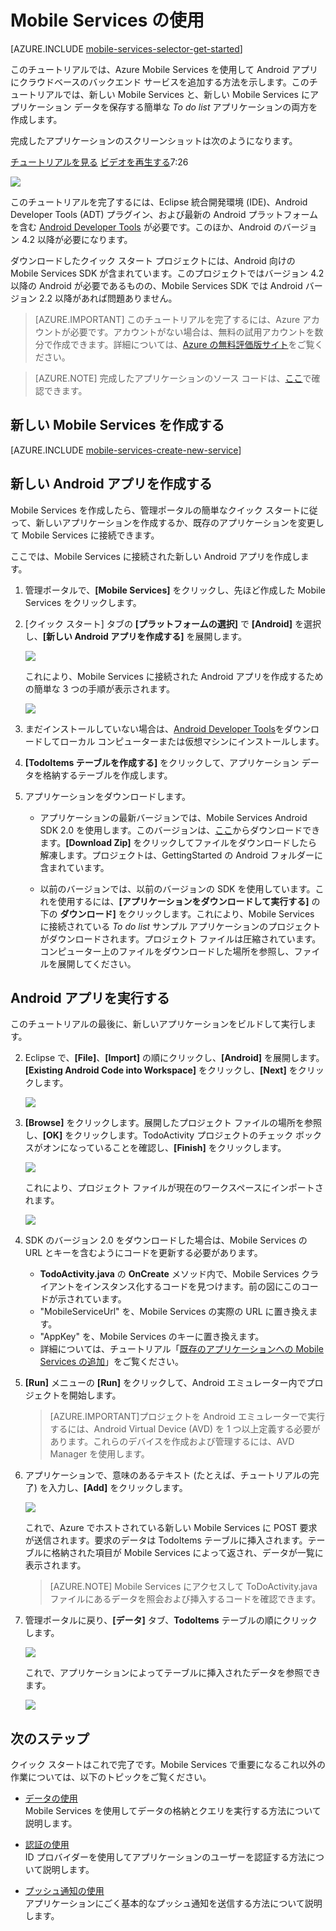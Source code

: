 <properties 
	pageTitle="Android アプリ用 Azure Mobile Services の使用" 
	description="次のチュートリアルに従って、Android 開発用の Azure Mobile Services を使用します。" 
	services="mobile-services" 
	documentationCenter="android" 
	authors="RickSaling" 
	manager="dwrede" 
	editor=""/>

<tags 
	ms.service="mobile-services" 
	ms.workload="mobile" 
	ms.tgt_pltfrm="mobile-android" 
	ms.devlang="java" 
	ms.topic="hero-article" 
	ms.date="02/13/2015" 
	ms.author="ricksal;glenga"/>

# <a name="getting-started"> </a>Mobile Services の使用

[AZURE.INCLUDE [mobile-services-selector-get-started](../../includes/mobile-services-selector-get-started-EC.md)]

<div class="dev-onpage-video-clear clearfix">
<div class="dev-onpage-left-content">
<p>このチュートリアルでは、Azure Mobile Services を使用して Android アプリにクラウドベースのバックエンド サービスを追加する方法を示します。このチュートリアルでは、新しい Mobile Services と、新しい Mobile Services にアプリケーション データを保存する簡単な <em>To do list</em> アプリケーションの両方を作成します。</p>
<p>完成したアプリケーションのスクリーンショットは次のようになります。</p>
</div>
<div class="dev-onpage-video-wrapper"><a href="http://channel9.msdn.com/Series/Windows-Azure-Mobile-Services/Android-Support-in-Windows-Azure-Mobile-Services" target="_blank" class="label">チュートリアルを見る</a> <a style="background-image: url('/media/devcenter/mobile/videos/mobile-get-started-android-180x120.png') !important;" href="http://channel9.msdn.com/Series/Windows-Azure-Mobile-Services/Android-Support-in-Windows-Azure-Mobile-Services" target="_blank" class="dev-onpage-video"><span class="icon">ビデオを再生する</span></a><span class="time">7:26</span></div>
</div>

![][0]

このチュートリアルを完了するには、Eclipse 統合開発環境 (IDE)、Android Developer Tools (ADT) プラグイン、および最新の Android プラットフォームを含む [Android Developer Tools][Android SDK] が必要です。このほか、Android のバージョン 4.2 以降が必要になります。 

ダウンロードしたクイック スタート プロジェクトには、Android 向けの Mobile Services SDK が含まれています。このプロジェクトではバージョン 4.2 以降の Android が必要であるものの、Mobile Services  SDK では Android バージョン 2.2 以降があれば問題ありません。

> [AZURE.IMPORTANT] このチュートリアルを完了するには、Azure アカウントが必要です。アカウントがない場合は、無料の試用アカウントを数分で作成できます。詳細については、[Azure の無料評価版サイト](http://azure.microsoft.com/pricing/free-trial/?WT.mc_id=AE564AB28"%20target="_blank)をご覧ください。

<!-- -->

>[AZURE.NOTE] 完成したアプリケーションのソース コードは、<a href="https://github.com/RickSaling/mobile-services-samples/tree/futures/GettingStarted/Android" target="_blank">ここ</a>で確認できます。

## <a name="create-new-service"> </a>新しい Mobile Services を作成する

[AZURE.INCLUDE [mobile-services-create-new-service](../../includes/mobile-services-create-new-service.md)]

## <h2>新しい Android アプリを作成する</h2>

Mobile Services を作成したら、管理ポータルの簡単なクイック スタートに従って、新しいアプリケーションを作成するか、既存のアプリケーションを変更して Mobile Services に接続できます。 

ここでは、Mobile Services に接続された新しい Android アプリを作成します。

1.  管理ポータルで、**[Mobile Services]** をクリックし、先ほど作成した Mobile Services をクリックします。

2. [クイック スタート] タブの **[プラットフォームの選択]** で **[Android]** を選択し、**[新しい Android アプリを作成する]** を展開します。

   	![][6]

   	これにより、Mobile Services に接続された Android アプリを作成するための簡単な 3 つの手順が表示されます。

  	![][7]

3. まだインストールしていない場合は、[Android Developer Tools][Android SDK]をダウンロードしてローカル コンピューターまたは仮想マシンにインストールします。

4. **[TodoItems テーブルを作成する]** をクリックして、アプリケーション データを格納するテーブルを作成します。


5. アプリケーションをダウンロードします。
	- アプリケーションの最新バージョンでは、Mobile Services Android SDK 2.0 を使用します。このバージョンは、<a href="https://github.com/RickSaling/mobile-services-samples/tree/futures">ここ</a>からダウンロードできます。**[Download Zip]** をクリックしてファイルをダウンロードしたら解凍します。プロジェクトは、GettingStarted の Android フォルダーに含まれています。
	 
	- 以前のバージョンでは、以前のバージョンの SDK を使用しています。これを使用するには、**[アプリケーションをダウンロードして実行する]** の下の **ダウンロード]** をクリックします。これにより、Mobile Services に接続されている _To do list_ サンプル アプリケーションのプロジェクトがダウンロードされます。プロジェクト ファイルは圧縮されています。コンピューター上のファイルをダウンロードした場所を参照し、ファイルを展開してください。


## Android アプリを実行する

このチュートリアルの最後に、新しいアプリケーションをビルドして実行します。

2. Eclipse で、**[File]**、**[Import]** の順にクリックし、**[Android]** を展開します。**[Existing Android Code into Workspace]** をクリックし、**[Next]** をクリックします。 

 	![][14]

3. **[Browse]** をクリックします。展開したプロジェクト ファイルの場所を参照し、**[OK]** をクリックします。TodoActivity プロジェクトのチェック ボックスがオンになっていることを確認し、**[Finish]** をクリックします。 

 	![][15]

	これにより、プロジェクト ファイルが現在のワークスペースにインポートされます。

   	![][8]

4. SDK のバージョン 2.0 をダウンロードした場合は、Mobile Services の URL とキーを含むようにコードを更新する必要があります。
	- 	**TodoActivity.java** の **OnCreate** メソッド内で、Mobile Services クライアントをインスタンス化するコードを見つけます。前の図にこのコードが示されています。
	- 	"MobileServiceUrl" を、Mobile Services の実際の URL に置き換えます。
	- 	"AppKey" を、Mobile Services のキーに置き換えます。
	- 	詳細については、チュートリアル「<a href="http://azure.microsoft.com/documentation/articles/mobile-services-android-get-started-data/">既存のアプリケーションへの  Mobile Services の追加</a>」をご覧ください。 



4. **[Run]** メニューの **[Run]** をクリックして、Android エミュレーター内でプロジェクトを開始します。

	> [AZURE.IMPORTANT]プロジェクトを Android エミュレーターで実行するには、Android Virtual Device (AVD) を 1 つ以上定義する必要があります。これらのデバイスを作成および管理するには、AVD Manager を使用します。

5. アプリケーションで、意味のあるテキスト (たとえば、チュートリアルの完了) を入力し、**[Add]** をクリックします。

   	![][10]

   	これで、Azure でホストされている新しい Mobile Services に POST 要求が送信されます。要求のデータは TodoItems テーブルに挿入されます。テーブルに格納された項目が Mobile Services によって返され、データが一覧に表示されます。

	> [AZURE.NOTE] Mobile Services にアクセスして ToDoActivity.java ファイルにあるデータを照会および挿入するコードを確認できます。

6. 管理ポータルに戻り、**[データ]** タブ、**TodoItems** テーブルの順にクリックします。

   	![][11]

   	これで、アプリケーションによってテーブルに挿入されたデータを参照できます。

   	![][12]

## <a name="next-steps"> </a>次のステップ
クイック スタートはこれで完了です。Mobile Services で重要になるこれ以外の作業については、以下のトピックをご覧ください。 

* [データの使用]
  <br/>Mobile Services を使用してデータの格納とクエリを実行する方法について説明します。

* [認証の使用]
  <br/>ID プロバイダーを使用してアプリケーションのユーザーを認証する方法について説明します。

* [プッシュ通知の使用]
  <br/>アプリケーションにごく基本的なプッシュ通知を送信する方法について説明します。

<!-- Anchors. -->
[Mobile Services の使用]:#getting-started
[新しい Mobile Services を作成する]:#create-new-service
[Mobile Services インスタンスの定義]:#define-mobile-service-instance
[次のステップ]:#next-steps

<!-- Images. -->
[0]: ./media/mobile-services-android-get-started-EC/mobile-quickstart-completed-android.png





[6]: ./media/mobile-services-android-get-started-EC/mobile-portal-quickstart-android.png
[7]: ./media/mobile-services-android-get-started-EC/mobile-quickstart-steps-android-EC.png
[8]: ./media/mobile-services-android-get-started-EC/mobile-eclipse-quickstart.png

[10]: ./media/mobile-services-android-get-started-EC/mobile-quickstart-startup-android.png
[11]: ./media/mobile-services-android-get-started-EC/mobile-data-tab.png
[12]: ./media/mobile-services-android-get-started-EC/mobile-data-browse.png

[14]: ./media/mobile-services-android-get-started-EC/mobile-services-import-android-workspace.png
[15]: ./media/mobile-services-android-get-started-EC/mobile-services-import-android-project.png

<!-- URLs. -->
[データの使用]: mobile-services-android-get-started-data.md
[認証の使用]: mobile-services-android-get-started-users.md
[プッシュ通知の使用]: mobile-services-javascript-backend-android-get-started-push.md
[Android SDK]: https://go.microsoft.com/fwLink/p/?LinkID=280125
[Mobile Services Android SDK]: https://go.microsoft.com/fwLink/p/?LinkID=266533

[管理ポータル]: https://manage.windowsazure.com/


<!--HONumber=52--> 